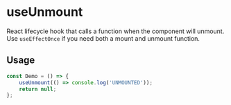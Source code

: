 # useUnmount

React lifecycle hook that calls a function when the component will unmount. Use `useEffectOnce` if you need both a mount and unmount function.

## Usage

```jsx
const Demo = () => {
    useUnmount(() => console.log('UNMOUNTED'));
    return null;
};
```
